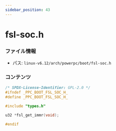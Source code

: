 ```yaml
---
sidebar_position: 43
---
```

# fsl-soc.h

### ファイル情報

- パス: `linux-v6.12/arch/powerpc/boot/fsl-soc.h`

### コンテンツ

```h
/* SPDX-License-Identifier: GPL-2.0 */
#ifndef _PPC_BOOT_FSL_SOC_H_
#define _PPC_BOOT_FSL_SOC_H_

#include "types.h"

u32 *fsl_get_immr(void);

#endif

```
